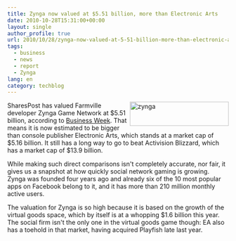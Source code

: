 ```yaml
---
title: Zynga now valued at $5.51 billion, more than Electronic Arts
date: 2010-10-28T15:31:00+00:00
layout: single
author_profile: true
url: 2010/10/28/zynga-now-valued-at-5-51-billion-more-than-electronic-arts/
tags:
  - business
  - news
  - report
  - Zynga
lang: en
category: techblog
---
```

[<img title="zynga" border="0" alt="zynga" align="right" src="http://lh3.ggpht.com/_vaUVXcmC3OI/TMmQLiBThiI/AAAAAAAAC9I/vdAsvRsvPUw/zynga_thumb%5B1%5D.png?imgmax=800" width="225" height="55" />](http://lh4.ggpht.com/_vaUVXcmC3OI/TMmQKKbOVVI/AAAAAAAAC9E/z3AJRhKWSQY/s1600-h/zynga%5B3%5D.png)SharesPost has valued Farmville developer Zynga Game Network at $5.51 billion, according to [Business Week](http://www.businessweek.com/news/2010-10-26/zynga-s-value-tops-electronic-arts-on-virtual-goods.html). That means it is now estimated to be bigger than console publisher Electronic Arts, which stands at a market cap of $5.16 billion. It still has a long way to go to beat Activision Blizzard, which has a market cap of $13.9 billion. 

While making such direct comparisons isn't completely accurate, nor fair, it gives us a snapshot at how quickly social network gaming is growing. Zynga was founded four years ago and already six of the 10 most popular apps on Facebook belong to it, and it has more than 210 million monthly active users.

The valuation for Zynga is so high because it is based on the growth of the virtual goods space, which by itself is at a whopping $1.6 billion this year. The social firm isn't the only one in the virtual goods game though: EA also has a toehold in that market, having acquired Playfish late last year.